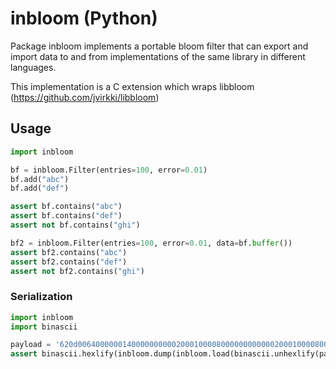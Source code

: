 # inbloom (Python)

Package inbloom implements a portable bloom filter that can export and import
data to and from implementations of the same library in different languages.

This implementation is a C extension which wraps libbloom (https://github.com/jvirkki/libbloom)

## Usage

```python
import inbloom

bf = inbloom.Filter(entries=100, error=0.01)
bf.add("abc")
bf.add("def")

assert bf.contains("abc")
assert bf.contains("def")
assert not bf.contains("ghi")

bf2 = inbloom.Filter(entries=100, error=0.01, data=bf.buffer())
assert bf2.contains("abc")
assert bf2.contains("def")
assert not bf2.contains("ghi")
```

### Serialization

```python
import inbloom
import binascii

payload = '620d006400000014000000000020001000080000000000002000100008000400'
assert binascii.hexlify(inbloom.dump(inbloom.load(binascii.unhexlify(payload)))) == payload
```
